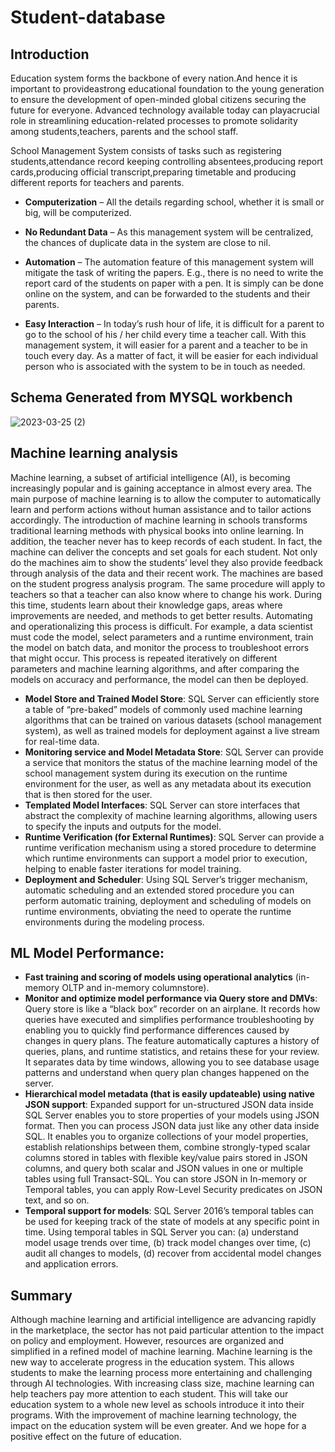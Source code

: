 # Student-database
## Introduction
Education system forms the backbone of every nation.And hence it is important to provideastrong educational foundation to the young generation to ensure the development of open-minded global citizens securing the future for everyone. Advanced technology available today can playacrucial role in streamlining education-related processes to promote solidarity among students,teachers, parents and the school staff. 

School Management System consists of tasks such as registering students,attendance record keeping controlling absentees,producing report cards,producing official transcript,preparing timetable and producing different reports for teachers and parents. 

* __Computerization__ – All the details regarding school, whether it is small or big, will be computerized. 

* __No Redundant Data__ – As this management system will be centralized, the chances of duplicate data in the system are close to nil. 

* __Automation__ – The automation feature of this management system will mitigate the task of writing the papers. E.g., there is no need to write the report card of the students on paper with a pen. It is simply can be done online on the system, and can be forwarded to the students and their parents. 

* __Easy Interaction__ – In today’s rush hour of life, it is difficult for a parent to go to the school of his / her child every time a teacher call. With this management system, it will easier for a parent and a teacher to be in touch every day. As a matter of fact, it will be easier for each individual person who is associated with the system to be in touch as needed.

## Schema Generated from MYSQL workbench
![2023-03-25 (2)](https://user-images.githubusercontent.com/95615695/227712478-63bc3e4c-3d64-43da-8726-1cc49abfff69.png)
## Machine learning analysis
Machine learning, a subset of artificial intelligence (AI), is becoming increasingly popular and is gaining acceptance in almost every area. The main purpose of machine learning is to allow the computer to automatically learn and perform actions without human assistance and to tailor actions accordingly. The introduction of machine learning in schools transforms traditional learning methods with physical books into online learning. In addition, the teacher never has to keep records of each student. In fact, the machine can deliver the concepts and set goals for each student. Not only do the machines aim to show the students’ level they also provide feedback through analysis of the data and their recent work. The machines are based on the student progress analysis program. The same procedure will apply to teachers so that a teacher can also know where to change his work. During this time, students learn about their knowledge gaps, areas where improvements are needed, and methods to get better results. 
Automating and operationalizing this process is difficult. For example, a data scientist must code the model, select parameters and a runtime environment, train the model on batch data, and monitor the process to troubleshoot errors that might occur. This process is repeated iteratively on different parameters and machine learning algorithms, and after comparing the models on accuracy and performance, the model can then be deployed.

* __Model Store and Trained Model Store__: SQL Server can efficiently store a table of “pre-baked” models of commonly used machine learning algorithms that can be trained on various datasets (school management system), as well as trained models for deployment against a live stream for real-time data. 
* __Monitoring service and Model Metadata Store__: SQL Server can provide a service that monitors the status of the machine learning model of the school management system during its execution on the runtime environment for the user, as well as any metadata about its execution that is then stored for the user. 
* __Templated Model Interfaces__: SQL Server can store interfaces that abstract the complexity of machine learning algorithms, allowing users to specify the inputs and outputs for the model.
* __Runtime Verification (for External Runtimes)__: SQL Server can provide a runtime verification mechanism using a stored procedure to determine which runtime environments can support a model prior to execution, helping to enable faster iterations for model training. 
* __Deployment and Scheduler__: Using SQL Server’s trigger mechanism, automatic scheduling and an extended stored procedure you can perform automatic training, deployment and scheduling of models on runtime environments, obviating the need to operate the runtime environments during the modeling process. 
## ML Model Performance: 
* __Fast training and scoring of models using operational analytics__ (in-memory OLTP and in-memory columnstore). 
* __Monitor and optimize model performance via Query store and DMVs__: Query store is like a “black box” recorder on an airplane. It records how queries have executed and simplifies performance troubleshooting by enabling you to quickly find performance differences caused by changes in query plans. The feature automatically captures a history of queries, plans, and runtime statistics, and retains these for your review. It separates data by time windows, allowing you to see database usage patterns and understand when query plan changes happened on the server. 
* __Hierarchical model metadata (that is easily updateable) using native JSON support__: Expanded support for un-structured JSON data inside SQL Server enables you to store properties of your models using JSON format. Then you can process JSON data just like any other data inside SQL. It enables you to organize collections of your model properties, establish relationships between them, combine strongly-typed scalar columns stored in tables with flexible key/value pairs stored in JSON columns, and query both scalar and JSON values in one or multiple tables using full Transact-SQL. You can store JSON in In-memory or Temporal tables, you can apply Row-Level Security predicates on JSON text, and so on.
* __Temporal support for models__: SQL Server 2016’s temporal tables can be used for keeping track of the state of models at any specific point in time. Using temporal tables in SQL Server you can: (a) understand model usage trends over time, (b) track model changes over time, (c) audit all changes to models, (d) recover from accidental model changes and application errors.

## Summary
Although machine learning and artificial intelligence are advancing rapidly in the marketplace, the sector has not paid particular attention to the impact on policy and employment. However, resources are organized and simplified in a refined model of machine learning. 
Machine learning is the new way to accelerate progress in the education system. This allows students to make the learning process more entertaining and challenging through AI technologies. With increasing class size, machine learning can help teachers pay more attention to each student. This will take our education system to a whole new level as schools introduce it into their programs. With the improvement of machine learning technology, the impact on the education system will be even greater. And we hope for a positive effect on the future of education. 

